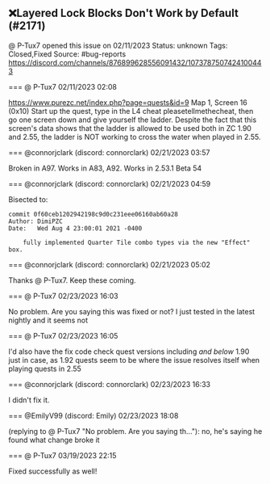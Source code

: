 ## ❌Layered Lock Blocks Don't Work by Default (#2171)
@ P-Tux7 opened this issue on 02/11/2023
Status: unknown
Tags: Closed,Fixed
Source: #bug-reports https://discord.com/channels/876899628556091432/1073787507424100443


=== @ P-Tux7 02/11/2023 02:08

https://www.purezc.net/index.php?page=quests&id=9
Map 1, Screen 16 (0x10)
Start up the quest, type in the L4 cheat pleasetellmethecheat, then go one screen down and give yourself the ladder. Despite the fact that this screen's data shows that the ladder is allowed to be used both in ZC 1.90 and 2.55, the ladder is NOT working to cross the water when played in 2.55.

=== @connorjclark (discord: connorclark) 02/21/2023 03:57

Broken in A97.
Works in A83, A92.
Works in 2.53.1 Beta 54

=== @connorjclark (discord: connorclark) 02/21/2023 04:59

Bisected to:

```
commit 0f60ceb1202942198c9d0c231eee06160ab60a28
Author: DimiPZC
Date:   Wed Aug 4 23:00:01 2021 -0400

    fully implemented Quarter Tile combo types via the new "Effect" box.
```

=== @connorjclark (discord: connorclark) 02/21/2023 05:02

Thanks @ P-Tux7. Keep these coming.

=== @ P-Tux7 02/23/2023 16:03

No problem. Are you saying this was fixed or not? I just tested in the latest nightly and it seems not

=== @ P-Tux7 02/23/2023 16:05

I'd also have the fix code check quest versions including *and below* 1.90 just in case, as 1.92 quests seem to be where the issue resolves itself when playing quests in 2.55

=== @connorjclark (discord: connorclark) 02/23/2023 16:33

I didn't fix it.

=== @EmilyV99 (discord: Emily) 02/23/2023 18:08

(replying to @ P-Tux7 "No problem. Are you saying th…"): no, he's saying he found what change broke it

=== @ P-Tux7 03/19/2023 22:15

Fixed successfully as well!
